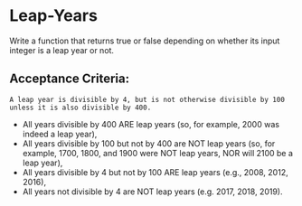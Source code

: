 # Leap-Years
Write a function that returns true or false depending on whether its input integer is a leap year or not.


## Acceptance Criteria:

`A leap year is divisible by 4, but is not otherwise divisible by 100 unless it is also divisible by 400.`
- All years divisible by 400 ARE leap years (so, for example, 2000 was indeed a leap year),
- All years divisible by 100 but not by 400 are NOT leap years (so, for example, 1700, 1800, and 1900 were NOT leap years, NOR will 2100 be a leap year),
- All years divisible by 4 but not by 100 ARE leap years (e.g., 2008, 2012, 2016),
- All years not divisible by 4 are NOT leap years (e.g. 2017, 2018, 2019).
